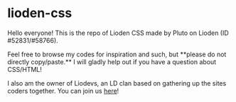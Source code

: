 # lioden-css

<p>Hello everyone! This is the repo of Lioden CSS made by Pluto on Lioden (ID #52831/#58766).</p>
<p>Feel free to browse my codes for inspiration and such, but **please do not directly copy/paste.** I will gladly help out if you have a question about CSS/HTML!</p>

<p>I also am the owner of Liodevs, an LD clan based on gathering up the sites coders together. You can join us <a href="https://www.lioden.com/clan.php?id=3843">here</a>!</p>
